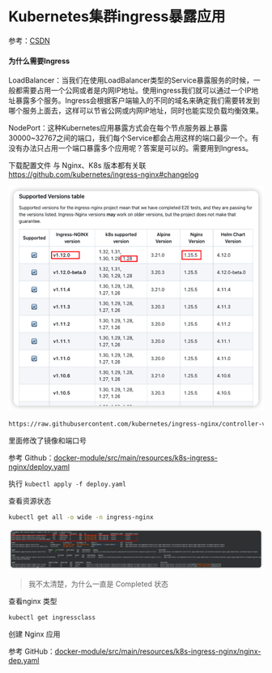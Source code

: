 # Kubernetes集群ingress暴露应用

参考：[CSDN](https://blog.csdn.net/m0_51510236/article/details/132536519)



#### 为什么需要Ingress

LoadBalancer：当我们在使用LoadBalancer类型的Service暴露服务的时候，一般都需要占用一个公网或者是内网IP地址。使用ingress我们就可以通过一个IP地址暴露多个服务。Ingress会根据客户端输入的不同的域名来确定我们需要转发到哪个服务上面去，这样可以节省公网或内网IP地址，同时也能实现负载均衡效果。

NodePort：这种Kubernetes应用暴露方式会在每个节点服务器上暴露30000~32767之间的端口，我们每个Service都会占用这样的端口最少一个。有没有办法只占用一个端口暴露多个应用呢？答案是可以的。需要用到Ingress。





下载配置文件 与 Nginx、K8s 版本都有关联 https://github.com/kubernetes/ingress-nginx#changelog

![image-20250103164743370](images/06%E3%80%81Kubernetes%E9%9B%86%E7%BE%A4ingress%E6%9A%B4%E9%9C%B2%E5%BA%94%E7%94%A8/image-20250103164743370.png)



```sh
https://raw.githubusercontent.com/kubernetes/ingress-nginx/controller-v1.12.0/deploy/static/provider/cloud/deploy.yaml
```

里面修改了镜像和端口号

参考 Github：[docker-module/src/main/resources/k8s-ingress-nginx/deploy.yaml](https://github.com/YuncenLiu/code-example/blob/master/docker-module/src/main/resources/k8s-ingress-nginx/deploy.yaml)

执行 `kubectl apply -f deploy.yaml `

查看资源状态

```sh
kubectl get all -o wide -n ingress-nginx
```

![image-20250103163443695](images/06%E3%80%81Kubernetes%E9%9B%86%E7%BE%A4ingress%E6%9A%B4%E9%9C%B2%E5%BA%94%E7%94%A8/image-20250103163443695.png)

> 我不太清楚，为什么一直是 Completed 状态

查看nginx 类型

```sh
kubectl get ingressclass
```

创建 Nginx 应用

参考 GitHub：[docker-module/src/main/resources/k8s-ingress-nginx/nginx-dep.yaml](https://github.com/YuncenLiu/code-example/blob/master/docker-module/src/main/resources/k8s-ingress-nginx/nginx-dep.yaml)
